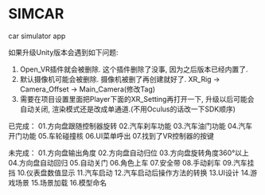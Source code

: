 # SIMCAR
car simulator app

如果升级Unity版本会遇到如下问题:
1. Open_VR插件就会被删除. 这个插件删除了没事, 因为之后版本已经内置了.
2. 默认摄像机可能会被删除. 摄像机被删了再创建就好了. XR_Rig -> Camera_Offset -> Main_Camera(修改Tag)
3. 需要在项目设置里面把Player下面的XR_Setting再打开一下, 升级以后可能会自动关闭, 渲染模式还是改成单通道.(不用Oculus的话改一下SDK顺序)

已完成：
01.方向盘跟随控制器旋转
02.汽车刹车功能
03.汽车油门功能
04.汽车开门功能
05.车轮碰撞核
06.UI菜单呼出
07.找到了VR控制器的按键

未完成：
01.方向盘输出角度
02.方向盘自动归位
03.方向盘旋转角度360°以上
04.方向盘自动回归
05.自动关门
06.角色上车
07.安全带
08.手动刹车
09.汽车挂挡
10.仪表盘数值显示
11.汽车启动
12.汽车启动后操作方法的转换
13.UI设计
14.游戏场景
15.场景加载
16.模型命名



